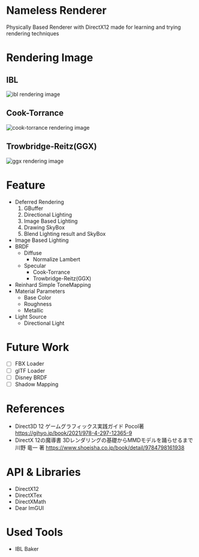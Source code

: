 # Nameless Renderer
Physically Based Renderer with DirectX12 made for learning and trying rendering techniques

# Rendering Image
## IBL
![ibl rendering image](https://user-images.githubusercontent.com/83057130/200493259-90e801bd-6809-41f4-a060-72980351ae37.PNG)
## Cook-Torrance
![cook-torrance rendering image](https://user-images.githubusercontent.com/83057130/200494726-da110b85-6b7c-4043-90a4-14613881d5d5.PNG)
## Trowbridge-Reitz(GGX)
![ggx rendering image](https://user-images.githubusercontent.com/83057130/200494759-bb96bf09-fb69-43c5-9201-f47ba7526c27.PNG)
# Feature
- Deferred Rendering
  1. GBuffer
  2. Directional Lighting
  3. Image Based Lighting
  4. Drawing SkyBox
  5. Blend Lighting result and SkyBox
- Image Based Lighting
- BRDF
  - Diffuse
    - Normalize Lambert
  - Specular
    - Cook-Torrance
    - Trowbridge-Reitz(GGX)
- Reinhard Simple ToneMapping
- Material Parameters
  - Base Color
  - Roughness
  - Metallic
- Light Source
  - Directional Light

# Future Work
- [ ] FBX Loader
- [ ] glTF Loader
- [ ] Disney BRDF
- [ ] Shadow Mapping

# References
- Direct3D 12 ゲームグラフィックス実践ガイド Pocol著 https://gihyo.jp/book/2021/978-4-297-12365-9
- DirectX 12の魔導書 3Dレンダリングの基礎からMMDモデルを踊らせるまで　川野 竜一 著 https://www.shoeisha.co.jp/book/detail/9784798161938

# API & Libraries
- DirectX12
- DirectXTex
- DirectXMath
- Dear ImGUI

# Used Tools
- IBL Baker

